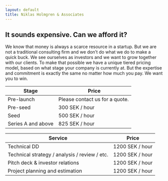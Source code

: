 ```yaml
---
layout: default
title: Niklas Holmgren & Associates
---
```


## It sounds expensive. Can we afford it?

We know that money is always a scarce resource in a startup. But we are not a traditional consulting firm and we don’t do what we do to make a quick buck. We see ourselves as investors and we want to grow together with our clients. To make that possible we have a unique tiered pricing model, based on what stage your company is currently at. But the expertise and commitment is exactly the same no matter how much you pay. We want you to win.

| Stage | Price |
|-------|-------|
| Pre-launch | Please contact us for a quote. |
| Pre-seed | 300 SEK / hour |
| Seed | 500 SEK / hour |
| Series A and above | 825 SEK / hour |

| Service | Price |
|---------|-------|
| Technical DD | 1200 SEK / hour |
| Technical strategy / analysis / review / etc. | 1200 SEK / hour |
| Pitch deck & investor relations | 1200 SEK / hour |
| Project planning and estimation | 1200 SEK / hour |
